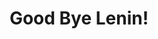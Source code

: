 ---
title: "Good Bye Lenin!"
year: 2003
rating: 3.5
stars: "★★★½"
rewatched: false
permalink: "good-bye-lenin"
watched_on: 2020-07-25
---